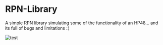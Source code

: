 # RPN-Library
A simple RPN library simulating some of the functionality of an HP48... and its full of bugs and limitations :(

![test](https://user-images.githubusercontent.com/12353675/115614156-5135da80-a2bb-11eb-92bd-eec2468a9e67.png)
